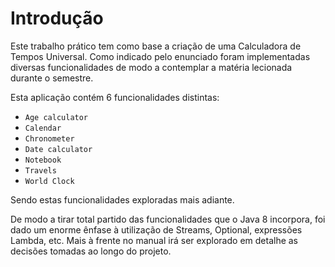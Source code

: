 # Introdução

Este trabalho prático tem como base a criação de uma Calculadora de Tempos Universal.
Como indicado pelo enunciado foram implementadas diversas funcionalidades de modo a contemplar a matéria lecionada durante o semestre.

Esta aplicação contém 6 funcionalidades distintas:

- `Age calculator`
- `Calendar`
- `Chronometer`
- `Date calculator`
- `Notebook`
- `Travels`
- `World Clock`

Sendo estas funcionalidades exploradas mais adiante.

De modo a tirar total partido das funcionalidades que o Java 8 incorpora, foi
dado um enorme ênfase à utilização de Streams, Optional, expressões Lambda, etc.
Mais à frente no manual irá ser explorado em detalhe as decisões tomadas ao
longo do projeto.
